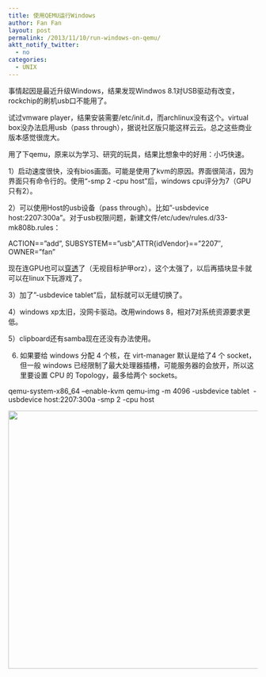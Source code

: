 ```yaml
---
title: 使用QEMU运行Windows
author: Fan Fan
layout: post
permalink: /2013/11/10/run-windows-on-qemu/
aktt_notify_twitter:
  - no
categories:
  - UNIX
---
```

事情起因是最近升级Windows，结果发现Windwos 8.1对USB驱动有改变，rockchip的刷机usb口不能用了。

试过vmware player，结果安装需要/etc/init.d，而archlinux没有这个。virtual box没办法启用usb（pass through），据说社区版只能这样云云。总之这些商业版本感觉很庞大。

用了下qemu，原来以为学习、研究的玩具，结果比想象中的好用：小巧快速。

1）启动速度很快，没有bios画面。可能是使用了kvm的原因。界面很简洁，因为界面只有命令行的。使用“-smp 2 -cpu host”后，windows cpu评分为7（GPU只有2）。

2）可以使用Host的usb设备（pass through）。比如&#8221;-usbdevice host:2207:300a&#8221;。对于usb权限问题，新建文件/etc/udev/rules.d/33-mk808b.rules：

ACTION==&#8221;add&#8221;, SUBSYSTEM==&#8221;usb&#8221;,ATTR{idVendor}==&#8221;2207&#8243;, OWNER=&#8221;fan&#8221;

现在连GPU也可以[穿透][1]了（无视目标护甲orz），这个太强了，以后再插块显卡就可以在linux下玩游戏了。

3）加了&#8221;-usbdevice tablet&#8221;后，鼠标就可以无缝切换了。

4）windows xp太旧，没网卡驱动。改用windows 8，相对7对系统资源要求更低。

5）clipboard还有samba现在还没有办法使用。

6) 如果要给 windows 分配 4 个核，在 virt-manager 默认是给了4 个 socket，但一般 windows 已经限制了最大处理器插槽，可能服务器的会放开，所以这里要设置 CPU 的 Topology，最多给两个 sockets。

qemu-system-x86_64 &#8211;enable-kvm qemu-img -m 4096 -usbdevice tablet  -usbdevice host:2207:300a -smp 2 -cpu host

[<img class="alignnone size-large wp-image-1480" title="Untitled" src="http://fkpwolf.net/WordPress/wp-content/uploads/2013/11/Untitled-1024x920.png" alt="" width="580" height="521" />][2]

 [1]: http://www.phoronix.com/scan.php?page=news_item&px=MTUwOTc
 [2]: http://fkpwolf.net/WordPress/wp-content/uploads/2013/11/Untitled.png
